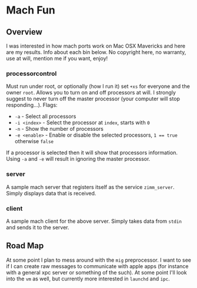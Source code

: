 # Mach Fun
## Overview
I was interested in how mach ports work on Mac OSX Mavericks and here are my results. Info about each bin below. No copyright here, no warranty, use at will, mention me if you want, enjoy!
### processorcontrol
Must run under root, or optionally (how I run it) set `+xs` for everyone and the owner `root`. Allows you to turn on and off processors at will. I strongly suggest to never turn off the master processor (your computer will stop responding...). Flags:

- `-a` - Select all processors
- `-i <index>` - Select the processor at `index`, starts with `0`
- `-n` - Show the number of processors
- `-e <enable>` - Enable or disable the selected processors, `1 == true` otherwise `false`

If a processor is selected then it will show that processors information. Using `-a` and `-e` will result in ignoring the master processor.
### server
A sample mach server that registers itself as the service `zimm_server`. Simply displays data that is received.
### client
A sample mach client for the above server. Simply takes data from `stdin` and sends it to the server.

## Road Map
At some point I plan to mess around with the `mig` preprocessor. I want to see if I can create raw messages to communicate with apple apps (for instance with a general xpc server or something of the such). At some point I'll look into the `vm` as well, but currently more interested in `launchd` and `ipc`.
